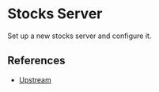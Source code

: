 # Stocks Server

Set up a new stocks server and configure it.

## References

* [Upstream](https://gitlab.com/veenj/stocks)
